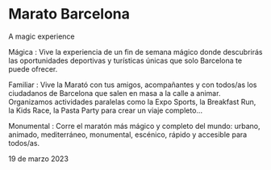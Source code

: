 # Marato Barcelona
A magic experience

Mágica :
Vive la experiencia de un fin de semana mágico donde descubrirás las oportunidades deportivas y turísticas únicas que solo Barcelona te puede ofrecer.

Familiar :
Vive la Marató con tus amigos, acompañantes y con todos/as los ciudadanos de Barcelona que salen en masa a la calle a animar. Organizamos actividades paralelas como la Expo Sports, la Breakfast Run, la Kids Race, la Pasta Party para crear un viaje completo...

Monumental :
Corre el maratón más mágico y completo del mundo: urbano, animado, mediterráneo, monumental, escénico, rápido y accesible para todos/as.

19 de marzo 2023
